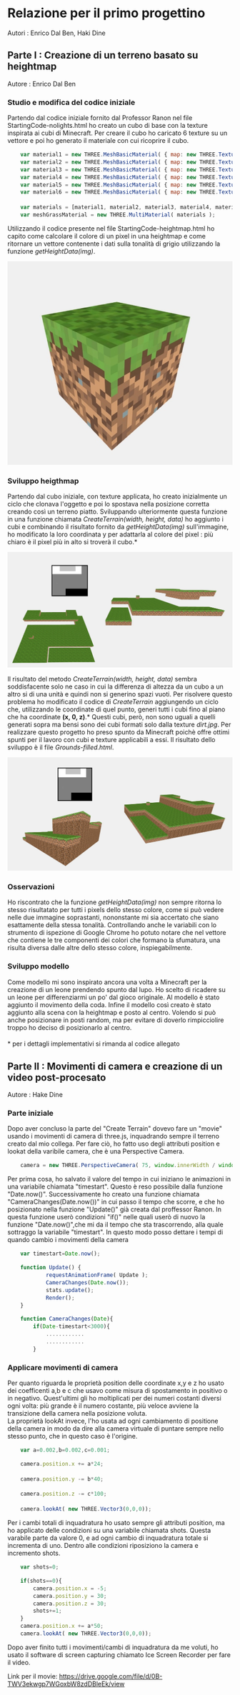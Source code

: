 # Relazione per il primo progettino
Autori : Enrico Dal Ben, Haki Dine

## Parte I : Creazione di un terreno basato su heightmap
Autore : Enrico Dal Ben

### Studio e modifica del codice iniziale
Partendo dal codice iniziale fornito dal Professor Ranon nel file StartingCode-nolights.html ho creato un cubo di base con la texture inspirata ai cubi di Minecraft.
Per creare il cubo ho caricato 6 texture su un vettore e poi ho generato il materiale con cui ricoprire il cubo.
```javascript
  	var material1 = new THREE.MeshBasicMaterial( { map: new THREE.TextureLoader().load('textures/border.jpg') } );
	var material2 = new THREE.MeshBasicMaterial( { map: new THREE.TextureLoader().load('textures/border.jpg') } );
	var material3 = new THREE.MeshBasicMaterial( { map: new THREE.TextureLoader().load('textures/grass.jpg') } );
	var material4 = new THREE.MeshBasicMaterial( { map: new THREE.TextureLoader().load('textures/dirt.jpg') } );
	var material5 = new THREE.MeshBasicMaterial( { map: new THREE.TextureLoader().load('textures/border.jpg') } );
	var material6 = new THREE.MeshBasicMaterial( { map: new THREE.TextureLoader().load('textures/border.jpg') } );
  
	var materials = [material1, material2, material3, material4, material5, material6];
	var meshGrassMaterial = new THREE.MultiMaterial( materials );
```
Utilizzando il codice presente nel file StartingCode-heightmap.html ho capito come calcolare il colore di un pixel in una heightmap e come ritornare un vettore contenente i dati sulla tonalità di grigio utilizzando la funzione *getHeightData(img)*.

![Cubo iniziale](img/cubo.jpg)

### Sviluppo heigthmap
Partendo dal cubo iniziale, con texture applicata, ho creato inizialmente un ciclo che clonava l'oggetto e poi lo spostava nella posizione corretta creando così un terreno piatto.
Sviluppando ulteriormente questa funzione in una funzione chiamata *CreateTerrain(width, height, data)* ho aggiunto i cubi e combinando il risultato fornito da *getHeightData(img)* sull'immagine, ho modificato la loro coordinata y per adattarla al colore del pixel : più chiaro è il pixel più in alto si troverà il cubo.\*

![risultato intermedio](img/complete.jpg)

Il risultato del metodo *CreateTerrain(width, height, data)* sembra soddisfacente solo ne caso in cui la differenza di altezza da un cubo a un altro si di una unità e quindi non si generino spazi vuoti.
Per risolvere questo problema ho modificato il codice di *CreateTerrain* aggiungendo un ciclo che, utilizzando le coordinate di quel punto, generi tutti i cubi fino al piano che ha coordinate **(x, 0, z)**.\*
Questi cubi, però, non sono uguali a quelli generati sopra ma bensi sono dei cubi formati solo dalla texture *dirt.jpg*.
Per realizzare questo progetto ho preso spunto da Minecraft poichè offre ottimi spunti per il lavoro con cubi e texture applicabili a essi.
Il risultato dello sviluppo è il file *Grounds-filled.html*.

![Risultato finale](img/complete2.jpg)

### Osservazioni
Ho riscontrato che la funzione *getHeightData(img)* non sempre ritorna lo stesso risultatato per tutti i pixels dello stesso colore, come si può vedere nelle due immagine soprastanti, nononstante mi sia accertato che siano esattamente della stessa tonalità.
Controllando anche le variabili con lo strumento di ispezione di Google Chrome ho potuto notare che nel vettore che contiene le tre componenti dei colori che formano la sfumatura, una risulta diversa dalle altre dello stesso colore, inspiegabilmente.

### Sviluppo modello
Come modello mi sono inspirato ancora una volta a Minecraft per la creazione di un leone prendendo spunto dal lupo.
Ho scelto di ricadere su un leone per differenziarmi un po' dal gioco originale.
Al modello è stato aggiunto il movimento della coda.
Infine il modello così creato è stato aggiunto alla scena con la heightmap e posto al centro.
Volendo si può anche posizionare in posti random, ma per evitare di doverlo rimpicciolire troppo ho deciso di posizionarlo al centro.

####
\* per i dettagli implementativi si rimanda al codice allegato

## Parte II : Movimenti di camera e creazione di un video post-procesato
Autore : Hake Dine


### Parte iniziale 
Dopo aver concluso la parte del "Create Terrain" dovevo fare un "movie" usando i movimenti di camera di three.js, inquadrando sempre il terreno creato dal mio collega. Per fare ciò, ho fatto uso degli attributi position e lookat della varibile camera, che è una Perspective Camera.
  
```javascript
  	camera = new THREE.PerspectiveCamera( 75, window.innerWidth / window.innerHeight, 0.1, 1000 );
```
Per prima cosa, ho salvato il valore del tempo in cui iniziano le animazioni in una variabile chiamata "timestart". Questo è reso possibile dalla funzione "Date.now()". Successivamente ho creato una funzione chiamata "CameraChanges(Date.now())" in cui passo il tempo che scorre, e che ho posizionato nella funzione 
"Update()" già creata dal proffessor Ranon. In questa funzione userò condizioni "if()" nelle quali userò di nuovo la funzione "Date.now()",che mi da il tempo che sta trascorrendo, alla quale sottraggo la variabile "timestart". In questo modo  posso dettare i tempi di quando cambio i movimenti della camera

```javascript
	var timestart=Date.now();
```	
```javascript	
	function Update() {
			requestAnimationFrame( Update );
			CameraChanges(Date.now());
			stats.update();
			Render();
	}
```
```javascript	
	function CameraChanges(Date){
		if(Date-timestart<3000){
			............
			............
		}
```

### Applicare movimenti di camera

Per quanto riguarda le proprietà position delle coordinate x,y e z ho usato dei coefficenti a,b e c che usavo come misura di spostamento in positivo o in negativo. 
Quest'ultimi gli ho moltiplicati per dei numeri costanti diversi ogni volta: più grande è il numero costante, più veloce avviene la transizione della camera nella posizione voluta.  
La proprietà lookAt invece, l'ho usata ad ogni cambiamento di positione della camera in modo da dire alla camera virtuale di puntare sempre nello stesso punto, che in questo caso è l'origine.
 
```javascript
	var a=0.002,b=0.002,c=0.001;
```	
```javascript	
	camera.position.x += a*24;
	
	camera.position.y -= b*40;
	
	camera.position.z -= c*100;
	
	camera.lookAt( new THREE.Vector3(0,0,0));
```

Per i cambi totali di inquadratura ho usato sempre gli attributi position, ma ho applicato delle condizioni su una variabile chiamata shots. Questa varabile parte da valore 0, e ad
ogni cambio di inquadratura totale si incrementa di uno. Dentro alle condizioni riposiziono la camera e incremento shots. 
 
```javascript
	var shots=0;
```	
```javascript	
	if(shots==0){
		camera.position.x = -5;
		camera.position.y = 30;
		camera.position.z = 30;
		shots+=1;		
	}	
	camera.position.x += a*50;
	camera.lookAt( new THREE.Vector3(0,0,0));
```

Dopo aver finito tutti i movimenti/cambi di inquadratura da me voluti, ho usato il software di screen capturing chiamato Ice Screen Recorder per fare il video.

Link per il movie: https://drive.google.com/file/d/0B-TWV3ekwgp7WGoxbW8zdDBleEk/view

